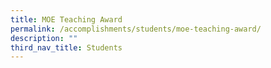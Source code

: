 ```yaml
---
title: MOE Teaching Award
permalink: /accomplishments/students/moe-teaching-award/
description: ""
third_nav_title: Students
---
```

